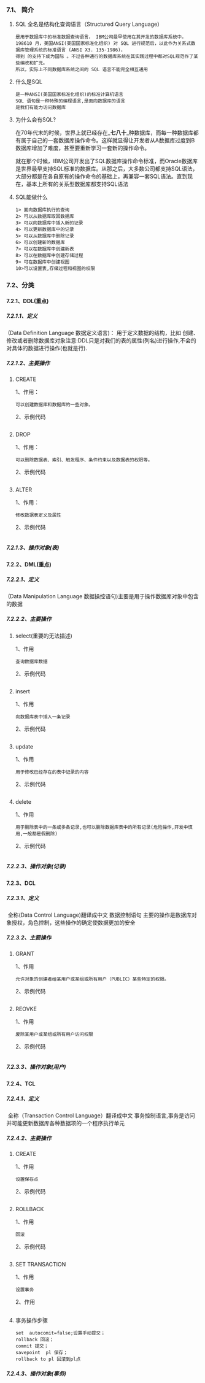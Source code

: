### 7.1、 简介

1. SQL 全名是结构化查询语言（Structured Query Language）

   ```
   是用于数据库中的标准数据查询语言， IBM公司最早使用在其开发的数据库系统中。 
   198610 月，美国ANSI(美国国家标准化组织) 对 SQL 进行规范后，以此作为关系式数据库管理系统的标准语言 (ANSI X3. 135-1986)，
   得到 的支持下成为国际 。不过各种通行的数据库系统在其实践过程中都对SQL规范作了某些编改和扩充。
   所以，实际上不同数据库系统之间的 SQL 语言不能完全相互通用
   ```

2. 什么是SQL

   ```
   是一种ANSI(美国国家标准化组织)的标准计算机语言
   SQL 语句是一种特殊的编程语言,是面向数据库的语言
   是我们有能力访问数据库
   ```

3. 为什么会有SQL?

   在70年代末的时候，世界上就已经存在_**七八十**_种数据库，而每一种数据库都有属于自己的一套数据库操作命令。这样就显得让开发者从A数据库过度到B数据库增加了难度，甚至要重新学习一套新的操作命令。

   就在那个时候，IBM公司开发出了SQL数据库操作命令标准，而Oracle数据库是世界最早支持SQL标准的数据库。从那之后，大多数公司都支持SQL语法，大部分都是在各自原有的操作命令的基础上，再兼容一套SQL语法。直到现在，基本上所有的关系型数据库都支持SQL语法

4. SQL能做什么

   ```
   1> 面向数据库执行的查询
   2> 可以从数据库取回数据库
   3> 可以向数据库中插入新的记录
   4> 可以更新数据库中的记录
   5> 可以从数据库中删除记录
   6> 可以创建新的数据库
   7> 可以在数据库中创建新表
   8> 可以在数据库中创建存储过程
   9> 可在数据库中创建视图
   10>可以设置表,存储过程和视图的权限
   ```

### 7.2、分类

#### 7.2.1、DDL\(重点\)

##### 7.2.1.1、定义

​ \(Data Definition Language 数据定义语言\)： 用于定义数据的结构，比如 创建、修改或者删除数据库对象注意:DDL只是对我们的表的属性\(列名\)进行操作,不会的对具体的数据进行操作\(也就是行\).

##### 7.2.1.2、主要操作

1. CREATE

   1、作用：

   ```
   可以创建数据库和数据库的一些对象。
   ```

   2、示例代码

   ```

   ```

2. DROP

   1、作用：

   ```
   可以删除数据表、索引、触发程序、条件约束以及数据表的权限等。
   ```

   2、示例代码

   ```

   ```

3. ALTER

   1、作用：

   ```
   修改数据表定义及属性
   ```

   2、示例代码

   ```

   ```

##### 7.2.1.3、操作对象\(表\)

#### 7.2.2、DML\(重点\)

##### 7.2.2.1、定义

​ \(Data Manipulation Language 数据操控语句\)主要是用于操作数据库对象中包含的数据

##### 7.2.2.2、主要操作

1. select\(重要的无法描述\)

   1、作用

   ```
   查询数据库数据
   ```

   2、示例代码

   ```

   ```

2. insert

   1、作用

   ```
   向数据库表中插入一条记录
   ```

   2、示例代码

   ```

   ```

3. update

   1、作用

   ```
   用于修改已经存在的表中记录的内容
   ```

   2、示例代码

   ```

   ```

4. delete

   1、作用

   ```
   用于删除表中的一条或多条记录,也可以删除数据库表中的所有记录(危险操作,开发中慎用,一般都是假删除)
   ```

   2、示例代码

   ```

   ```

##### 7.2.2.3、操作对象\(记录\)

#### 7.2.3、DCL

##### 7.2.3.1、定义

​ 全称\(Data Control Language\)翻译成中文 数据控制语句 主要的操作是数据库对象授权，角色控制，这些操作的确定使数据更加的安全

##### 7.2.3.2、主要操作

1. GRANT

   1、作用

   ```
   允许对象的创建者给某用户或某组或所有用户（PUBLIC）某些特定的权限。
   ```

   2、示例代码

   ```

   ```

2. REOVKE

   1、作用

   ```
   废除某用户或某组或所有用户访问权限
   ```

   2、示例代码

   ```

   ```

##### 7.2.3.3、操作对象\(用户\)

#### 7.2.4、TCL

##### 7.2.4.1、定义

​ 全称（Transaction Control Language）翻译成中文 事务控制语言,事务是访问并可能更新数据库各种数据项的一个程序执行单元

##### 7.2.4.2、主要操作

1. CREATE

   1、作用

   ```
   设置保存点
   ```

   2、示例代码

   ```

   ```

2. ROLLBACK

   1、作用

   ```
   回滚
   ```

   2、示例代码

   ```

   ```

3. SET TRANSACTION

   1、作用

   ```
   设置事务
   ```

   2、作用

   ```

   ```

4. 事务操作步骤

   ```
   set  autocomit=false;设置手动提交；
   rollback 回滚；
   commit 提交；
   savepoint  pl 保存；
   rollback to pl 回滚到pl点
   ```

##### 7.2.4.3、操作对象\(事务\)



